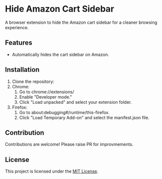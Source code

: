 # Hide Amazon Cart Sidebar

A browser extension to hide the Amazon cart sidebar for a cleaner browsing experience.

## Features
- Automatically hides the cart sidebar on Amazon.

## Installation
1. Clone the repository:
2. Chrome:
    1. Go to chrome://extensions/
    2. Enable "Developer mode."
    3. Click "Load unpacked" and select your extension folder.
3. Firefox:
    1. Go to about:debugging#/runtime/this-firefox.
    2. Click "Load Temporary Add-on" and select the manifest.json file.

## Contribution
Contributions are welcome! Please raise PR for improvmements.

## License
This project is licensed under the [MIT License](LICENSE).
